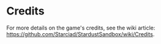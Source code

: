 # Credits

For more details on the game's credits, see the wiki article: <https://github.com/Starciad/StardustSandbox/wiki/Credits>.
